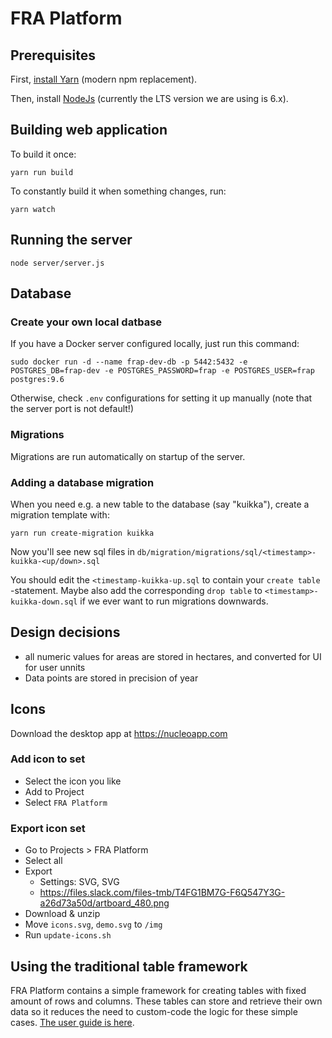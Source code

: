 # FRA Platform

## Prerequisites

First, [install Yarn](https://yarnpkg.com/en/docs/install) (modern npm
replacement).

Then, install [NodeJs](https://nodejs.org/en/download/) (currently the
LTS version we are using is 6.x).

## Building web application

To build it once:

```yarn run build```

To constantly build it when something changes, run:

```yarn watch```

## Running the server

```node server/server.js```

## Database

### Create your own local datbase

If you have a Docker server configured locally, just run this command:

```sudo docker run -d --name frap-dev-db -p 5442:5432 -e POSTGRES_DB=frap-dev -e POSTGRES_PASSWORD=frap -e POSTGRES_USER=frap postgres:9.6```

Otherwise, check `.env` configurations for setting it up manually (note that the server port is not default!)

### Migrations

Migrations are run automatically on startup of the server.

### Adding a database migration

When you need e.g. a new table to the database (say "kuikka"), create a migration
template with:

```yarn run create-migration kuikka```

Now you'll see new sql files in `db/migration/migrations/sql/<timestamp>-kuikka-<up/down>.sql`

You should edit the `<timestamp-kuikka-up.sql` to contain your `create table` -statement. Maybe also
add the corresponding `drop table` to `<timestamp>-kuikka-down.sql` if we ever want to run migrations downwards.


## Design decisions

* all numeric values for areas are stored in hectares, and converted for UI for user unnits
* Data points are stored in precision of year

## Icons

Download the desktop app  at https://nucleoapp.com

### Add icon to set

* Select the icon you like
* Add to Project
* Select `FRA Platform`

### Export icon set

* Go to Projects > FRA Platform
* Select all
* Export
    * Settings: SVG, SVG <symbols>
    * https://files.slack.com/files-tmb/T4FG1BM7G-F6Q547Y3G-a26d73a50d/artboard_480.png
* Download & unzip
* Move `icons.svg`, `demo.svg` to `/img`
* Run `update-icons.sh`

## Using the traditional table framework

FRA Platform contains a simple framework for creating tables with
fixed amount of rows and columns. These tables can store and retrieve
their own data so it reduces the need to custom-code the logic for
these simple cases. [The user guide is here](doc/traditional-table-guide.md).
